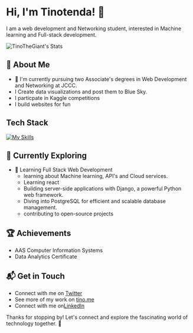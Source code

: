 # Hi, I'm Tinotenda! 👋

I am a web development and Networking student, interested in Machine learning and Full-stack development.

![TinoTheGiant's Stats](https://github-readme-stats.vercel.app/api?username=TinoTheGiant&theme=vue-dark&show_icons=true&hide_border=true&count_private=true)

## 🚀 About Me

- 🔭 I'm currently pursuing two Associate's degrees in Web Development and Networking at JCCC.
- I Create data visualizations and post them to Blue Sky.
- I particpate in Kaggle competitions
- I build websites for fun

## Tech Stack
[![My Skills](https://skillicons.dev/icons?i=js,html,css,python,cpp,php,django,fastapi,flask,tailwind,mongodb,bash,bootstrap,github,postgres,vercel,netlify,vite&perline=6)](https://skillicons.dev)

## 🌱 Currently Exploring

- 🚀 Learning Full Stack Web Development
  - learning about Machine learning, API's and Cloud services.
  - Learning react
  - Building server-side applications with Django, a powerful Python web framework.
  - Diving into PostgreSQL for efficient and scalable database management.
  - contributing to open-source projects

 ## 🏆 Achievements

- AAS Computer Information Systems
- Data Analytics Certificate


## 📬 Get in Touch

- Connect with me on [Twitter](https://bsky.app/profile)
- See more of my work on [tino.me](https://tino.me)
- Connect with me on[LinkedIn](https://www.linkedin.com/in/tino-kaseke/)

Thanks for stopping by! Let's connect and explore the fascinating world of technology together. 🚀
